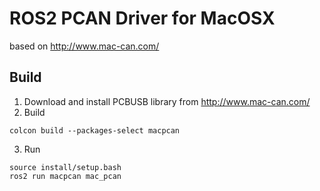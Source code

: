 # ROS2 PCAN Driver for MacOSX

based on http://www.mac-can.com/

## Build
1. Download and install PCBUSB library from http://www.mac-can.com/
2. Build
```
colcon build --packages-select macpcan
```
3. Run
```
source install/setup.bash
ros2 run macpcan mac_pcan
```